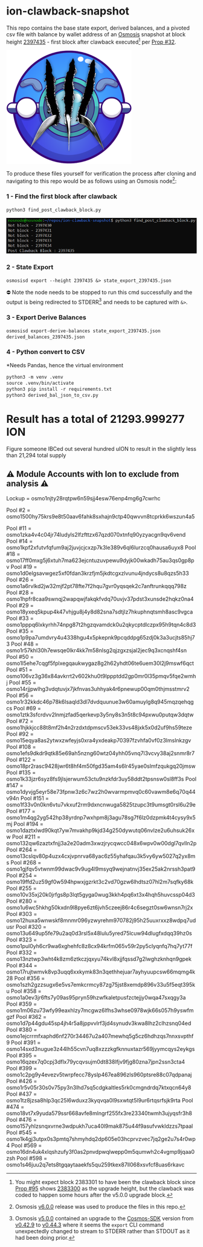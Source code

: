 # ion-clawback-snapshot
This repo contains the base state export, derived balances, and a pivoted csv file with balance by wallet address of an [Osmosis](https://osmosis.zone/) snapshot at block height [2397435](https://www.mintscan.io/osmosis/blocks/2397435) - first block after clawback executed[^1] per [Prop #32](https://www.mintscan.io/osmosis/proposals/32).

![ion](img/ion_clawback.png)

To produce these files yourself for verification the process after cloning and navigating to this repo would be as follows using an Osmosis node[^2]:

### 1 - Find the first block after clawback
```
python3 find_post_clawback_block.py
```
![an_image](img/find_post_clawback_block.png)

### 2 - State Export
```
osmosisd export --height 2397435 &> state_export_2397435.json
```
⛔ Note the node needs to be stopped to run this cmd successfully and the output is being redirected to STDERR[^3] and needs to be captured with `&>`.

### 3 - Export Derive Balances
```
osmosisd export-derive-balances state_export_2397435.json derived_balances_2397435.json
```
### 4 - Python convert to CSV
*Needs Pandas, hence the virtual environment
```
python3 -m venv .venv
source .venv/bin/activate
python3 pip install -r requirements.txt
python3 derived_bal_json_to_csv.py
```
# Result has a total of 21293.999277 ION 
Figure someone IBCed out several hundred uION to result in the slightly less than 21,294 total supply


## ⚠ Module Accounts with Ion to exclude from analysis ⚠

Lockup    = osmo1njty28rqtpw6n59sjj4esw76enp4mg6g7cwrhc

Pool #2   = osmo1500hy75krs9e8t50aav6fahk8sxhajn9ctp40qwvvn8tcprkk6wszun4a5

Pool #11  = osmo1zka4v4c04jr74ludyls2lfzfttzx67qzd070xtnfq90yzyacgn9qv6vend
Pool #14  = osmo1kpf2xfutvfqfum9aj2juvjcjcxzp7k3le389v6ql6lurzcq0hausa6uyx8
Pool #18  = osmo17ff0mxg5j6xtuh7ma623ejcntuzuvpewu9dyjk00wkadh75au3qs0gp8pv
Pool #19  = osmo1d0elgsavwgez5xf0fdan3krzfjm5jkdtcgxzlvunu4jndycs8u8qzs5h33
Pool #26  = osmo1a6rvlkd2jw32mjf2pt78fte7f2hqu7gvr0yqsqek2c7anftrunkqqq798z
Pool #28  = osmo1hpfr8caa9swnqj2wapqwjfakqkfvdq70uvjv37pdst3xunsde2hqkz0na4
Pool #29  = osmo18yxeq5kpup4k47vhjgu8j4y8d82sna7sdtjlz7hkuphnqtsmh8asc9vgca
Pool #33  = osmo1pppq6lxkyrhh74npg87t2hgzqvamdck0u2qkycptdlczpx95h9tqn4c8d3
Pool #35  = osmo1p9pa7umdvry4u4338hgu4x5pkepnk9pcqddpg65zdj0k3a3ucjts85hj73
Pool #48  = osmo1r57khl30h7ewsqe0lkr4kk7m58nlsg2qjzgxzsjal2jec9q3xcnqshf4sn
Pool #50  = osmo1l5ehe7cqgf5fplxegqaukwygaz8g2h62yhdt06te6uem30l2j9mswf6qct
Pool #51  = osmo106vz3g36x84avkrrt2v602khu0t9lppptdd2gp0mr0l35pmqv5fqe2wmhj
Pool #55  = osmo14rjjpwlhg3vdqtuvjx7jkfnvas3uhhyak4r6pnewup00qm0thjmsstmrv2
Pool #56  = osmo1r32kkdc46p78k6lsaqld3dl7dvdquunue3w60amuylg8q945mqzqehqgcs
Pool #69  = osmo1ztk3sfcrdvv2lnmjzfad5qerkevp3y5ny8s3n5t8c94pxwu0putqw3dqtw
Pool #72  = osmo1hjkkjcc88t8mf2h4n2rzdxtdpmscv53ek33vs48jxk5x0d2uf9hs59teze
Pool #92  = osmo15eqya8as2ytwxzwfeyjs0xra4yxdeakp70397fzvhfa0vf0z3lmslnkzgv
Pool #108 = osmo1efs9dkdr9qtk85e69ah5nzng60wtz04yhh05vnq7l3vcvy38aj2snmr8r7
Pool #122 = osmo18pr2rasc9428jwr6t8hf4m50fgd35am4s6lr45yae0slmfzqukgq20jmsw
Pool #135 = osmo1k33jzr6syz8fs9jlsjerwum53ctu9nzkfdr3uy58ddt2tpsnsw0sl8ff3s
Pool #147 = osmo1dyvjg5eyr58e73fpnw3z6c7wz2h0wvarmpmvq0c60vawm8e6q70q44v94n
Pool #151 = osmo1f33v0n0kn6vtu7vkxuf2rm9dxncnwuga5825tzupc3t9umsgt0rsl6u29e 
Pool #177 = osmo1m4qg2yg542hp38yrdnp7wxhpm8j3agu78sg7f6lz0dzpmk4t4cysy9x5mj
Pool #194 = osmo1daztxlwd90kqt7yw7mvakhp9kjd34g250dywutq06nvlze2u6uhsuk26xw
Pool #211 = osmo132qw6zaztxfnjj3a2e20adm3xwzjrycqwcc048x6wpv0w00dgl7qvlln2p
Pool #264 = osmo13cslqv80p4uzx4cxjvpnrva68yac6z55yhafqau3k5vy6yw5027q2yx8ms
Pool #268 = osmo1gjfqv5vtwnm99dwac9v9ug4l9msyq9wejnatnvj35ex25ak2nrssh3pat9
Pool #254 = osmo19ffd2uz59gf0w594hpwxjgzrkt3c2vd70gzw6lhdtsz07hl2m7sqfky68k
Pool #255 = osmo10v35xj20k0jrfgs8p3lqt5gyga0wug3kkh4pq6xt3x4hqh5huvcssp04d3
Pool #280 = osmo1u6wc5hkhg50kxdn9l8pye6zt6jvh5czeej86r4c6segzt0sw6wnsn7rj2x
Pool #303 = osmo12huxa5wnwskf8mnmr096yzwyrehm970782j95h25uuxrxxz8wdpq7udusr
Pool #320 = osmo13u649up5fe79u2aq0d3rsl5x48lulu5yred75lcuw94dlugfxdqq39hz0s
Pool #323 = osmo1pul0yh6cr9wa6xghehfc8z8cx94krfm065v59r2py5clyqnfq7hq7yt77f
Pool #332 = osmo13nztwp3wht4k8zm6ztkczjqxyu74kvl8xjjfqssd7g2lwghzknhqn9gpek
Pool #344 = osmo17rujtwmvk8vp3uqq6xxkymk83n3qethhejuar7ayhyuupcsw66mqmg4k28
Pool #356 = osmo1szh2gzzsugx6e5vs7emkcrmcy87zg75jst8xemdp896v33u5f5eqt395ku
Pool #358 = osmo1a0ev3jr6fts7y09as95pryn59hzwfkaletpusfzctejjy0wqa47sxqgy3a
Pool #359 = osmo1m06zu73wfy99eaxhlzy7mcgwz6lfhs3whse0978wjk66s057h9yswfmgzf
Pool #362 = osmo1d7p44gdu45sp4jh4r5a8jppvvlrf3jd4synudv3kwa8lhz2clhzsnq04ed
Pool #380 = osmo1ejcrrmfxaphd6nf270r34467u2a407mewhq5g5cz6hdhzqs7nnxsvpthf9
Pool #391 = osmo14sxd3nugue3z44lh55cvn7uq8xzzzkgfknnuxtazr569jyymcqys2eykgs
Pool #395 = osmo16qzex7q0cpj3dflx79ycqvsujm0dt838lfjv9fjg80zna7jpn2ssn3cta4
Pool #399 = osmo1c2pg9y4evezv5twrpfecc78yslp467ea896zls960ptsre88c07qdpanaj
Pool #426 = osmo1r5v05r30s0v75py3n3lhd7sq5cdgkaltles5rk0cmgndrdq7ktxqcn64y8
Pool #437 = osmo1tz8jzsa8hlp3qc25l6wduxz3kyqvqa0l9sxwtqt5l9ur6rtqsrfsjk9rta
Pool #474 = osmo18vt7x9yuda579ssr668avfe8mlngrf255fx3re23340twmh3ujyqsfr3h8
Pool #476 = osmo157yhlzsnqxvrne3wdpukh7uca40l9mak875u44f9asufvwkldzzs7tpaal
Pool #545 = osmo1k4gj3utpx0s3pmtq7shmyhdq2dp605e03hcprvzvec7jq2ge2u7s4r0wp4
Pool #569 = osmo16dn4uk4xlqshzufy3f0as2pnvdpwqlwepp0m5qumwh2c4vgmp9jqaa0zsh
Pool #598 = osmo1s46juu2q7ets8tgqaytaaekfs5qu259tkex87ll068xsvfcf8uas6rkavc


[^1]: You might expect block 2383301 to have been the clawback block since [Prop #95](https://www.mintscan.io/osmosis/proposals/95) shows [2383300](https://www.mintscan.io/osmosis/blocks/2383300) as the upgrade height, but the clawback was coded to happen some hours after the v5.0.0 upgrade block.

[^2]: Osmosis [v6.0.0](https://github.com/osmosis-labs/osmosis/releases/tag/v6.0.0) release was used to produce the files in this repo.

[^3]: Osmosis [v5.0.0](https://github.com/osmosis-labs/osmosis/releases/tag/v5.0.0) contained an upgrade to the [Cosmos-SDK](https://github.com/cosmos/cosmos-sdk) version from [v0.42.9](https://github.com/cosmos/cosmos-sdk/releases/tag/v0.42.9) to [v0.44.3](https://github.com/cosmos/cosmos-sdk/releases/tag/v0.44.3) where it seems the `export` CLI command unexpectedly changed to stream to STDERR rather than STDOUT as it had been doing prior. 




